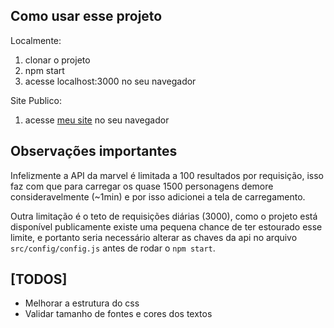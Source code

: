 ## Como usar esse projeto

Localmente:

1. clonar o projeto
2. npm start
3. acesse localhost:3000 no seu navegador

Site Publico:

1. acesse [meu site](https://5aattiva-bypnchdvob.now.sh) no seu navegador

## Observações importantes

Infelizmente a API da marvel é limitada a 100 resultados por requisição, isso faz com que para carregar os quase 1500 personagens demore consideravelmente (~1min) e por isso adicionei a tela de carregamento.

Outra limitação é o teto de requisições diárias (3000), como o projeto está disponível publicamente existe uma pequena chance de ter estourado esse limite, e portanto seria necessário alterar as chaves da api no arquivo `src/config/config.js` antes de rodar o `npm start`.

## [TODOS]

- Melhorar a estrutura do css
- Validar tamanho de fontes e cores dos textos
